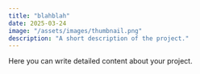 ```yaml
---
title: "blahblah"
date: 2025-03-24
image: "/assets/images/thumbnail.png"
description: "A short description of the project."
---
```


Here you can write detailed content about your project.